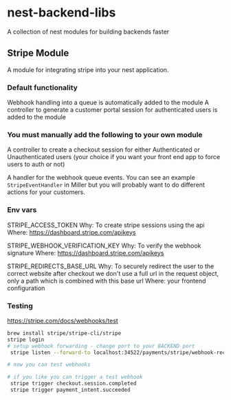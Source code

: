 # nest-backend-libs

A collection of nest modules for building backends faster

## Stripe Module

A module for integrating stripe into your nest application.

### Default functionality

Webhook handling into a queue is automatically added to the module
A controller to generate a customer portal session for authenticated users is added to the module

### You must manually add the following to your own module

A controller to create a checkout session for either Authenticated or Unauthenticated users (your choice if you want your front end app to force users to auth or not)

A handler for the webhook queue events. You can see an example `StripeEventHandler` in Miller but you will probably want to do different actions for your customers.

### Env vars

STRIPE_ACCESS_TOKEN
Why: To create stripe sessions using the api
Where: https://dashboard.stripe.com/apikeys

STRIPE_WEBHOOK_VERIFICATION_KEY
Why: To verify the webhook signature
Where: https://dashboard.stripe.com/apikeys

STRIPE_REDIRECTS_BASE_URL
Why: To securely redirect the user to the correct website after checkout we don't use a full url
in the request object, only a path which is combined with this base url
Where: your frontend configuration

### Testing

https://stripe.com/docs/webhooks/test

```bash
brew install stripe/stripe-cli/stripe
stripe login
# setup webhook forwarding - change port to your BACKEND port
 stripe listen --forward-to localhost:34522/payments/stripe/webhook-receiver

# now you can test webhooks

# if you like you can trigger a test webhook
 stripe trigger checkout.session.completed
 stripe trigger payment_intent.succeeded
```
